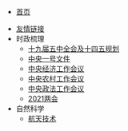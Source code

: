<!-- 侧边导航栏 -->
* [首页](README)
<!-- 加一个斜杠在是寻找文件夹，不加斜杠是寻找文件 -->
* [友情链接](/guide)
* 时政梳理
    * [十九届五中全会及十四五规划](szsl/sjjwzqhjsswgh/)
    * [中央一号文件](szsl/zyyhwj/)
    * [中央经济工作会议](szsl/zyjjgzhy/)
    * [中央农村工作会议](szsl/zyncgzhy/)
    * [中央政法工作会议](szsl/zyzfgzhy/)
    * [2021两会](szsl/2021lh/)
* 自然科学
    * [航天技术](zrkx/zrkx1/)